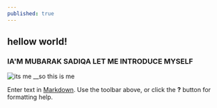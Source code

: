 ```yaml
---
published: true
---
```

## hellow world!
### IA'M MUBARAK SADIQA LET ME INTRODUCE MYSELF
![its me]({{site.baseurl}}/https://prose.io/#Saaadiiiqaaa/Saaadiiiqaaa.github.io/tree/master/images)
__so this is me 



Enter text in [Markdown](http://daringfireball.net/projects/markdown/). Use the toolbar above, or click the **?** button for formatting help.
